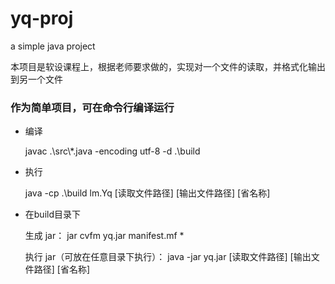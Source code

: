 # yq-proj

a simple java project

本项目是软设课程上，根据老师要求做的，实现对一个文件的读取，并格式化输出到另一个文件



### 作为简单项目，可在命令行编译运行

- 编译

  javac .\src\\\*.java -encoding utf-8 -d .\build

- 执行

  java -cp .\build lm.Yq [读取文件路径] [输出文件路径] [省名称] 

- 在build目录下

  生成 jar： jar cvfm yq.jar manifest.mf *

  执行 jar（可放在任意目录下执行）： java -jar yq.jar [读取文件路径] [输出文件路径] [省名称] 
